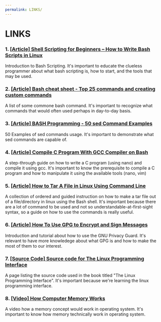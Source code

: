 ```yaml
---
permalink: LINKS/
---
```




# LINKS

### 1. [ [Article] Shell Scripting for Beginners – How to Write Bash Scripts in Linux](https://www.google.com/amp/s/www.freecodecamp.org/news/shell-scripting-crash-course-how-to-write-bash-scripts-in-linux/amp/ )
Introduction to Bash Scripting.
It's important to educate the clueless programmer about what bash scripting is, how to start, and the tools that may be used.

### 2. [ [Article] Bash cheat sheet - Top 25 commands and creating custom commands](https://www.educative.io/blog/bash-shell-command-cheat-sheet)
A list of some commone bash command.
It's important to recognize what commands that would often used perhaps in day-to-day basis.

### 3. [ [Article] BASH Programming - 50 sed Command Examples](https://linuxhint.com/50_sed_command_examples/#s6)
50 Examples of sed commands usage.
It's important to demonstrate what sed commands are capable of.

### 4. [ [Article] Compile C Program With GCC Compiler on Bash](https://developerinsider.co/compile-c-program-with-gcc-compiler-on-bash-on-ubuntu-on-windows-10/)
A step-through guide on how to write a C program (using nano) and compile it using gcc.
It's important to know the prerequisite to compile a C program and how to manipulate it using the available tools (nano, vim)

### 5. [ [Article] How to Tar A File in Linux Using Command Line](https://www.cyberciti.biz/faq/how-to-tar-a-file-in-linux-using-command-line/)
A collection of ordered and guided instruction on how to make a tar file out of a file/directory in linux using the Bash shell.
It's important because there are a lot of command to be used and not so understandable-at-first-sight syntax, so a guide on how to use the commands is really useful.

### 6. [ [Article] How To Use GPG to Encrypt and Sign Messages](https://www.digitalocean.com/community/tutorials/how-to-use-gpg-to-encrypt-and-sign-messages)
Introduction and tutorial about how to use the GNU Privacy Guard.
It's relevant to have more knowledege about what GPG is and how to make the most of them to our interest.

### 7. [ [Source Code] Source code for The Linux Programming Interface](https://man7.org/tlpi/code/index.html)
A page listing the source code used in the book titled "The Linux Programming Interface".
It's important because we're learning the linux programming interface.

### 8. [ [Video] How Computer Memory Works](https://www.youtube.com/watch?v=p3q5zWCw8J4)
A video how a memory concept would work in operating system.
It's important to know how memory technically work in operating system.



